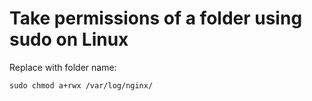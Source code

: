 # Take permissions of a folder using sudo on Linux

Replace with folder name:
```
sudo chmod a+rwx /var/log/nginx/
```
